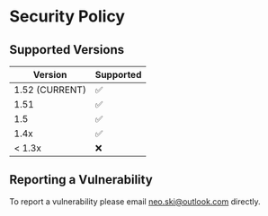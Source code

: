 # Security Policy

## Supported Versions

| Version          | Supported          |
| ---------------- | ------------------ |
| 1.52 (CURRENT)   | :white_check_mark: |
| 1.51             | :white_check_mark: |
| 1.5              | :white_check_mark: |
| 1.4x             | :white_check_mark: |
| < 1.3x           | :x:                |

## Reporting a Vulnerability

To report a vulnerability please email [neo.ski@outlook.com](mailto:neo.ski@outlook.com) directly.
